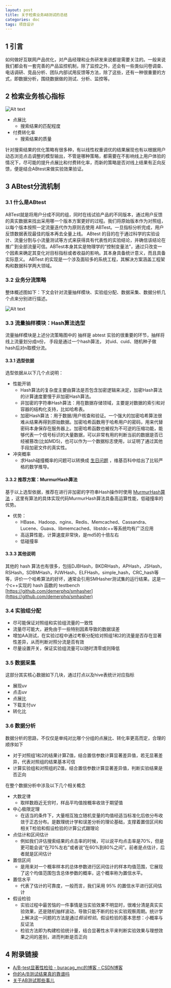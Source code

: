 ```yaml
---
layout: post
title: 关于检索业务AB测试的总结
categories: doc
tags: 项目设计
---
```


## 1 引言
如何做好互联网产品优化，对产品经理和业务研发来说都是需要关注的。一般来说我们都会有一套完善的产品监控机制，除了监控之外，还会有一些类似问卷调查、电话调研、竞品分析、团队内部试用反馈等方法，除了这些，还有一种很重要的方式，即数据分析，围绕数据做的测试、分析、监控等。

## 2 检索业务核心指标

![Alt text](../image/ab-3.png)


* 点展比
	* 搜索结果的匹配程度
* 付费转化率
	* 搜索结果的质量

针对搜索结果的优化策略有很多种，有以线性权重调优的结果展现也有以根据用户动态浏览点击调整的模型输出，不管是哪种策略，都需要在不影响线上用户体验的情况下，尽可能的提升点展比和付费转化率，而新的策略是否对线上结果有正向反馈，便是结合ABtest来做实验效果验证。

## 3 ABtest分流机制

### 3.1 什么是ABtest
ABTest就是将用户分成不同的组，同时在线试验产品的不同版本，通过用户反馈的真实数据来找出采用哪一个版本方案更好的过程。我们将原始版本作为对照组，以每个版本按照一定流量迭代作为原则去使用 ABTest。一旦指标分析完成，用户反馈数据表现最佳的版本再去全量上线。
ABtest 的目的在于通过科学的实验设计、流量分割与小流量测试等方式来获得具有代表性的实验结论，并确信该结论在推广到全部流量可信。ABTest本身其实是物理学的“控制变量法”，通过只改变一个因素来确定其变化对目标指标或者收益的影响。其本身具备统计意义，而且具备实际意义。
ABTest 的实现是一个涉及面较多的系统工程，其解决方案涵盖工程架构和数据科学两大领域。 


### 3.2 业务分流策略

整体概述图如下：下文会针对流量抽样模块、实验组分配、数据采集、数据分析几个点来分别进行描述。

![Alt text](../image/ab-2.png)


### 3.3 流量抽样模块：Hash算法选型

流量抽样模块是上述分流策略图中的
抽样是 abtest 实验的很重要的环节，抽样将线上流量划分成n份， 手段是通过一个hash算法， 对uid、cuid、随机种子做hash后对n取模分流。

#### 3.3.1  选型依据

选型依据从以下几个点说明：

* 性能开销
	* Hash算法的复杂度主要由算法是否包含加密逻辑来决定，加密Hash算法的计算速度要慢于非加密Hash算法。
	* 非加密的字符串Hash算法：用在数据存储领域，主要是对数据的索引和对容器的结构化支持，比如哈希表。
	* 加密Hash算法：用于数据/用户核查和验证。一个强大的加密哈希算法很难从结果再得到原始数据。加密哈希函数用于哈希用户的密码，用来代替密码本身保存在服务器上。加密哈希函数也被视为不可逆的压缩功能，能够代表一个信号标识的大量数据，可以非常有用的判断当前的数据是否已经被篡改(比如MD5)，也可以作为一个数据标志使用，以证明了通过其他手段加密文件的真实性。
* 冲突概率
	* 求Hash碰撞概率的问题可以转换成 [生日问题](https://en.wikipedia.org/wiki/Birthday_attack#Mathematics) ，维基百科中给出了比较严格的数学推导。


#### 3.3.2 推荐方案：MurmurHash算法

基于以上选型依据，推荐在进行非加密的字符串Hash操作时使用 [MurmurHash算法](https://sites.google.com/site/murmurhash/) ，这里有算法的具体实现代码MurmurHash算法具备高运算性能，低碰撞率的优势。

* 优势：
	* HBase、Hadoop、nginx、Redis、Memcached、Cassandra、Lucene、Guava、libmemcached、libstdc++等系统均有广泛应用
	* 高运算性能，计算速度非常快，是md5的十倍左右
	* 低碰撞率

#### 3.3.3 其他说明

其他的 hash 算法也有很多，包括DJBHash，BKDRHash，APHash，JSHash，RSHash，SDBMHash，PJWHash，ELFHash，simple_hash，CRC_hash等等，评价一个哈希算法的好坏，通常会引用SMHasher测试集的运行结果。这是一个c++实现的 hash 函数的 testbench
  [https://github.com/demerphq/smhasher](https://github.com/demerphq/smhasher) 


### 3.4 实验组分配

* 尽可能保证对照组和实验组流量的一致性
* 流量尽可能大，避免由于一些特别因素导致的数据误差
* 增加AA测试，在实验过程中通过考察分配给对照组1和2的流量是否存在显著性差异，从而判断对照分流是否有效
* 尽量设置开关，保证实验组流量可以随时清零或则降低


### 3.5 数据采集

这部分其实核心数据如下几块，通过打点以及hive表统计对应指标

* 展现uv
* 点击uv
* 点展比
* 下载支付uv
* 转化比

### 3.6 数据分析

数据分析的思路，不仅仅是单纯对比哪个分组的点展比、转化率更高而定，合理的顺序如下

* 对于对照组1和2的结果计算Z值，结合置信参数计算显著差异值，若无显著差异，代表对照组的结果基本可信
* 计算实验组和对照组的Z值，结合置信参数计算显著差异值，判断实验结果是否正向


在整个数据分析中涉及以下几个相关概念

* 大数定律
	* 取样数趋近无穷时，样品平均值按概率收敛于期望值
* 中心极限定理
	* 在适当的条件下，大量相互独立随机变量的均值经适当标准化后依分布收敛于正态分布。是数理统计学和误差分析的理论基础，支撑着置信区间和相关T检验和假设检验的计算公式跟理论
* 点估计和区间估计
	* 例如我们评估搜索结果的点击率的时候，可以说平均点击率是70%，但是更可能会说“在70%左右”或者说“在60%到80%之间”。前者是点估计，后者就是区间估计 
* 置信区间
	* 是用来对一个概率样本的总体参数进行区间估计的样本均值范围，它展现了这个均值范围包含总体参数的概率，这个概率称为置信水平。
* 置信水平
	* 代表了估计的可靠度，一般而言，我们采用 95% 的置信水平进行区间估计
* 假设检验
	* 实验过程中最苦恼的一件事情是当实验效果不明显时，很难分清是真实实验效果，还是随机抽样波动，导致只能不断的拉长实验观察周期。统计学上解决这一问题的方法是通过*假设检验*。假设检验的基本思想：小概率与反证法  
	* 检验方法即为构建检验统计量，结合显著性水平来判断实验效果与理想效果之间的差别，进而判断是否正向


## 4 附录链接

* [A/B-test显著性检验 - buracag_mc的博客 - CSDN博客](https://blog.csdn.net/buracag_mc/article/details/74905483)
* [你的A/B测试结果真的靠谱吗](http://www.woshipm.com/data-analysis/2148920.html)
* [关于AB测试那些事儿](http://www.sohu.com/a/156174167_575744)
